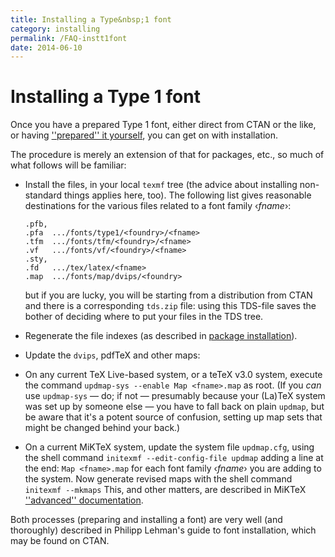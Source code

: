```yaml
---
title: Installing a Type&nbsp;1 font
category: installing
permalink: /FAQ-instt1font
date: 2014-06-10
---
```


# Installing a Type&nbsp;1 font

Once you have a prepared Type&nbsp;1 font, either direct from CTAN
or the like, or having [''prepared'' it yourself](FAQ-prept1font),
you can get on with installation.

The procedure is merely an extension of that for packages, etc., so
much of what follows will be familiar:
  

-  Install the files, in your local `texmf` tree (the advice
    about installing non-standard things applies here, too).  The
    following list gives reasonable destinations for the various files
    related to a font family &lsaquo;_fname_&rsaquo;:
    ```
    .pfb,
    .pfa  .../fonts/type1/<foundry>/<fname>
    .tfm  .../fonts/tfm/<foundry>/<fname>
    .vf   .../fonts/vf/<foundry>/<fname>
    .sty,
    .fd   .../tex/latex/<fname>
    .map  .../fonts/map/dvips/<foundry>
    ```
    but if you are lucky, you will be starting from a distribution from
    CTAN and there is a corresponding `tds.zip` file:
    using this TDS-file saves the bother of deciding where to put
    your files in the TDS tree.
-  Regenerate the file indexes (as described in
    [package installation](FAQ-inst-wlcf)).
-  Update the `dvips`, pdfTeX and other maps:
  

  -  On any current TeX&nbsp;Live-based system, or a teTeX v3.0
      system, execute the command
    ```
    updmap-sys --enable Map <fname>.map
    ```
      as root.  (If you _can_ use `updmap-sys`&nbsp;&mdash; do; if
      not&nbsp;&mdash; presumably because your (La)TeX system was set up by
      someone else&nbsp;&mdash; you have to fall back on plain `updmap`,
      but be aware that it's a potent source of confusion, setting up
      map sets that might be changed behind your back.)
  -  On a current MiKTeX system, update the system file
      `updmap.cfg`, using the shell command
    ```
    initexmf --edit-config-file updmap
    ```
      adding a line at the end:
    ```
    Map <fname>.map
    ```
      for each font family &lsaquo;_fname_&rsaquo; you are adding to the system.
      Now generate revised maps with the shell command
    ```
    initexmf --mkmaps
    ```
      This, and other matters, are described in MiKTeX 
      [''advanced'' documentation](http://docs.miktex.org/manual/advanced.html).

Both processes (preparing and installing a font) are very well (and
thoroughly) described in Philipp Lehman's guide to font installation,
which may be found on CTAN.

